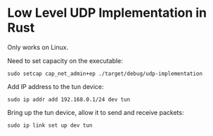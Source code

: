 # Low Level UDP Implementation in Rust

Only works on Linux.

Need to set capacity on the executable:

`sudo setcap cap_net_admin+ep ./target/debug/udp-implementation`

Add IP address to the tun device:

`sudo ip addr add 192.168.0.1/24 dev tun`

Bring up the tun device, allow it to send and receive packets:

`sudo ip link set up dev tun`
